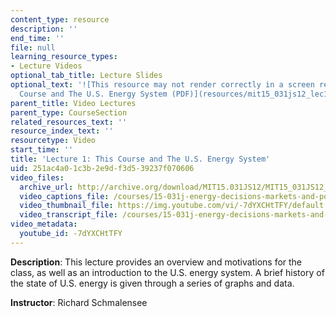 ```yaml
---
content_type: resource
description: ''
end_time: ''
file: null
learning_resource_types:
- Lecture Videos
optional_tab_title: Lecture Slides
optional_text: '![This resource may not render correctly in a screen reader.](/images/inacessible.gif)[This
  Course and The U.S. Energy System (PDF)](resources/mit15_031js12_lec1)'
parent_title: Video Lectures
parent_type: CourseSection
related_resources_text: ''
resource_index_text: ''
resourcetype: Video
start_time: ''
title: 'Lecture 1: This Course and The U.S. Energy System'
uid: 251ac4a0-1c3b-2e9d-f3d5-39237f070606
video_files:
  archive_url: http://archive.org/download/MIT15.031JS12/MIT15_031JS12_lec01_300k.mp4
  video_captions_file: /courses/15-031j-energy-decisions-markets-and-policies-spring-2012/e0fcb1d6aef154388fc9a9195e987074_-7dYXCHtTFY.vtt
  video_thumbnail_file: https://img.youtube.com/vi/-7dYXCHtTFY/default.jpg
  video_transcript_file: /courses/15-031j-energy-decisions-markets-and-policies-spring-2012/a891b073fadce7f384fa0944e14a915f_-7dYXCHtTFY.pdf
video_metadata:
  youtube_id: -7dYXCHtTFY
---
```


**Description**: This lecture provides an overview and motivations for the class, as well as an introduction to the U.S. energy system. A brief history of the state of U.S. energy is given through a series of graphs and data.

**Instructor**: Richard Schmalensee